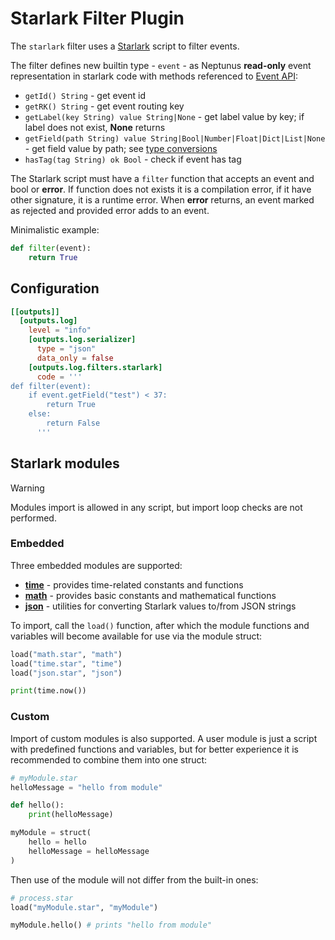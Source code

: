 # Starlark Filter Plugin
The `starlark` filter uses a [Starlark](https://github.com/google/starlark-go/blob/master/doc/spec.md) script to filter events.

The filter defines new builtin type - `event` - as Neptunus **read-only** event representation in starlark code with methods referenced to [Event API](../../../docs/DATA_MODEL.md):
 - `getId() String` - get event id
 - `getRK() String` - get event routing key
 - `getLabel(key String) value String|None` - get label value by key; if label does not exist, **None** returns
 - `getField(path String) value String|Bool|Number|Float|Dict|List|None` - get field value by path; see [type conversions](#type-conversions)
 - `hasTag(tag String) ok Bool` - check if event has tag

The Starlark script must have a `filter` function that accepts an event and bool or **error**. If function does not exists it is a compilation error, if it have other signature, it is a runtime error. When **error** returns, an event marked as rejected and provided error adds to an event.

Minimalistic example:
```python
def filter(event):
    return True
```

## Configuration
```toml
[[outputs]]
  [outputs.log]
    level = "info"
    [outputs.log.serializer]
      type = "json"
      data_only = false
    [outputs.log.filters.starlark]
      code = '''
def filter(event):
    if event.getField("test") < 37:
        return True
    else:
        return False
      '''
```

## Starlark modules

> [!WARNING]   
> Modules import is allowed in any script, but import loop checks are not performed.

### Embedded

Three embedded modules are supported:
 - **[time](https://pkg.go.dev/go.starlark.net/lib/time)** - provides time-related constants and functions
 - **[math](https://pkg.go.dev/go.starlark.net/lib/math)** - provides basic constants and mathematical functions
 - **[json](https://pkg.go.dev/go.starlark.net/lib/json)** - utilities for converting Starlark values to/from JSON strings

To import, call the `load()` function, after which the module functions and variables will become available for use via the module struct:
```python
load("math.star", "math")
load("time.star", "time")
load("json.star", "json")

print(time.now())
```

### Custom

Import of custom modules is also supported. A user module is just a script with predefined functions and variables, but for better experience it is recommended to combine them into one struct:
```python
# myModule.star
helloMessage = "hello from module"

def hello():
    print(helloMessage)

myModule = struct(
    hello = hello
    helloMessage = helloMessage
)
```

Then use of the module will not differ from the built-in ones:
```python
# process.star
load("myModule.star", "myModule")

myModule.hello() # prints "hello from module"
```
